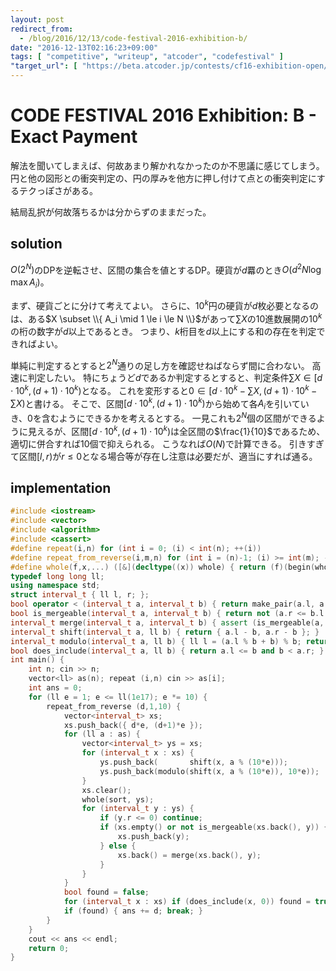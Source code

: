 ```yaml
---
layout: post
redirect_from:
  - /blog/2016/12/13/code-festival-2016-exhibition-b/
date: "2016-12-13T02:16:23+09:00"
tags: [ "competitive", "writeup", "atcoder", "codefestival" ]
"target_url": [ "https://beta.atcoder.jp/contests/cf16-exhibition-open/tasks/codefestival_2016_ex_b" ]
---
```


# CODE FESTIVAL 2016 Exhibition: B - Exact Payment

解法を聞いてしまえば、何故あまり解かれなかったのか不思議に感じてしまう。
円と他の図形との衝突判定の、円の厚みを他方に押し付けて点との衝突判定にするテクっぽさがある。

結局乱択が何故落ちるかは分からずのままだった。

## solution

$O(2^N)$のDPを逆転させ、区間の集合を値とするDP。硬貨が$d$羃のとき$O(d^2 N \log \max A_i)$。

まず、硬貨ごとに分けて考えてよい。
さらに、$10^k$円の硬貨が$d$枚必要となるのは、ある$X \subset \\{ A_i \mid 1 \le i \le N \\}$があって$\sum X$の$10$進数展開の$10^k$の桁の数字が$d$以上であるとき。
つまり、$k$桁目を$d$以上にする和の存在を判定できればよい。

単純に判定するとすると$2^N$通りの足し方を確認せねばならず間に合わない。
高速に判定したい。
特にちょうど$d$であるか判定するとすると、判定条件$\sum X \in [d \cdot 10^k, (d+1) \cdot 10^k)$となる。
これを変形すると$0 \in [d \cdot 10^k - \sum X, (d+1) \cdot 10^k - \sum X)$と書ける。
そこで、区間$[d \cdot 10^k, (d+1) \cdot 10^k)$から始めて各$A_i$を引いていき、$0$を含むようにできるかを考えるとする。
一見これも$2^N$個の区間ができるように見えるが、区間$[d \cdot 10^k, (d+1) \cdot 10^k)$は全区間の$\frac{1}{10}$であるため、適切に併合すれば$10$個で抑えられる。
こうなれば$O(N)$で計算できる。
引きすぎて区間$[l,r)$が$r \le 0$となる場合等が存在し注意は必要だが、適当にすれば通る。

## implementation

``` c++
#include <iostream>
#include <vector>
#include <algorithm>
#include <cassert>
#define repeat(i,n) for (int i = 0; (i) < int(n); ++(i))
#define repeat_from_reverse(i,m,n) for (int i = (n)-1; (i) >= int(m); --(i))
#define whole(f,x,...) ([&](decltype((x)) whole) { return (f)(begin(whole), end(whole), ## __VA_ARGS__); })(x)
typedef long long ll;
using namespace std;
struct interval_t { ll l, r; };
bool operator < (interval_t a, interval_t b) { return make_pair(a.l, a.r) < make_pair(b.l, b.r); }
bool is_mergeable(interval_t a, interval_t b) { return not (a.r <= b.l or b.r <= a.l); }
interval_t merge(interval_t a, interval_t b) { assert (is_mergeable(a, b)); return { min(a.l, b.l), max(a.r, b.r) }; }
interval_t shift(interval_t a, ll b) { return { a.l - b, a.r - b }; }
interval_t modulo(interval_t a, ll b) { ll l = (a.l % b + b) % b; return { l, a.r + (l - a.l) }; }
bool does_include(interval_t a, ll b) { return a.l <= b and b < a.r; }
int main() {
    int n; cin >> n;
    vector<ll> as(n); repeat (i,n) cin >> as[i];
    int ans = 0;
    for (ll e = 1; e <= ll(1e17); e *= 10) {
        repeat_from_reverse (d,1,10) {
            vector<interval_t> xs;
            xs.push_back({ d*e, (d+1)*e });
            for (ll a : as) {
                vector<interval_t> ys = xs;
                for (interval_t x : xs) {
                    ys.push_back(       shift(x, a % (10*e)));
                    ys.push_back(modulo(shift(x, a % (10*e)), 10*e));
                }
                xs.clear();
                whole(sort, ys);
                for (interval_t y : ys) {
                    if (y.r <= 0) continue;
                    if (xs.empty() or not is_mergeable(xs.back(), y)) {
                        xs.push_back(y);
                    } else {
                        xs.back() = merge(xs.back(), y);
                    }
                }
            }
            bool found = false;
            for (interval_t x : xs) if (does_include(x, 0)) found = true;
            if (found) { ans += d; break; }
        }
    }
    cout << ans << endl;
    return 0;
}
```
